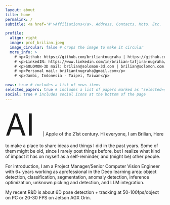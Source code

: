 ```yaml
---
layout: about
title: home
permalink: /
subtitle: <a href='#'>Affiliations</a>. Address. Contacts. Moto. Etc.

profile:
  align: right
  image: prof_brilian.jpeg
  image_circular: false # crops the image to make it circular
  more_info: >
    # <p>Github: https://github.com/briliantnugraha | https://github.com/biti-en</p>
    # <p>LinkedIN: https://www.linkedin.com/in/brilian-tafjira-nugraha/</p>
    # <p>SOLOMON-3D mail: brilian@solomon-3d.com | brilian@solomon.com.tw</p>
    # <p>Personal mail: briliantnugraha@gmail.com</p>
    # <p>Jambi, Indonesia - Taipei, Taiwan</p>

news: true # includes a list of news items
selected_papers: true # includes a list of papers marked as "selected={true}"
social: true # includes social icons at the bottom of the page
---
```


<span style="font-size:10vw"> AI </span> | Apple of the 21st century. Hi everyone, I am Brilian, Here to make a place to share ideas and things I did in the past years. Some of them might be old, since I rarely post things before, but I realize what kind of impact it has on myself as a self-reminder, and (might be) other people.

For introduction, I am a Project Manager/Senior Computer Vision Engineer with 6+ years working as aprofessional in the Deep learning area: object detection, classification, segmentation, anomaly detection, inference optimization, unknown picking and detection, and LLM integration.

My recent R&D is about 6D pose detection + tracking at 50-100fps/object on PC or 20-30 FPS on Jetson AGX Orin.
